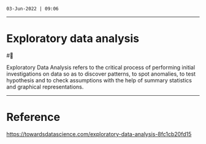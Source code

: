 `03-Jun-2022 | 09:06`

---
# Exploratory data analysis

#📝 

Exploratory Data Analysis refers to the critical process of performing initial investigations on data so as to discover patterns, to spot anomalies, to test hypothesis and to check assumptions with the help of summary statistics and graphical representations.

---
# Reference

https://towardsdatascience.com/exploratory-data-analysis-8fc1cb20fd15 